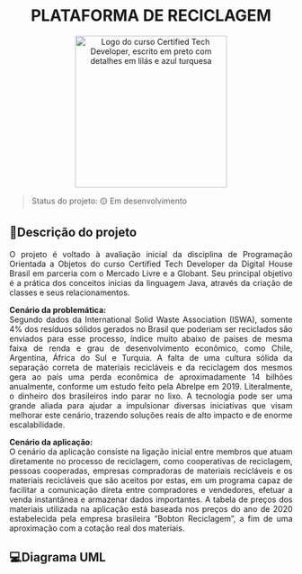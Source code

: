 <h1 align="center"> PLATAFORMA DE RECICLAGEM </h1> 

<p align="center">
  <img src="https://s3-eu-west-1.amazonaws.com/landingi-editor-uploads/2qnkRaHx/CTD.jpg" width="270" alt="Logo do curso Certified Tech Developer, escrito em preto com detalhes em lilás e azul turquesa">
</p>
 
> Status do projeto: 🟡 Em desenvolvimento

## <a name=“project-description”>🧾Descrição do projeto<a/> 
  
<p align="justify">
O projeto é voltado à avaliação inicial da disciplina de Programação Orientada a Objetos do curso Certified Tech Developer da Digital House Brasil em parceria com o Mercado Livre e a Globant. Seu principal objetivo é a prática dos conceitos inicias da linguagem Java, através da criação de classes e seus relacionamentos.<br/>

<p align="justify">
<b>Cenário da problemática:</b><br/> 
Segundo dados da International Solid Waste Association (ISWA), somente 4% dos resíduos sólidos gerados no Brasil que poderiam ser reciclados são enviados para esse processo, índice muito abaixo de países de mesma faixa de renda e grau de desenvolvimento econômico, como Chile, Argentina, África do Sul e Turquia. A falta de uma cultura sólida da separação correta de materiais recicláveis e da reciclagem dos mesmos gera ao país uma perda econômica de aproximadamente 14 bilhões anualmente, conforme um estudo feito pela Abrelpe em 2019. Literalmente, o dinheiro dos brasileiros indo parar no lixo. A tecnologia pode ser uma grande aliada para ajudar a impulsionar diversas iniciativas que visam melhorar este cenário, trazendo soluções reais de alto impacto e de enorme escalabilidade.

<p align="justify">
<b>Cenário da aplicação:</b><br/> 
O cenário da aplicação consiste na ligação inicial entre membros que atuam diretamente no processo de reciclagem, como cooperativas de reciclagem, pessoas cooperadas, empresas compradoras de materiais recicláveis e os materiais recicláveis que são aceitos por estas, em um programa capaz de facilitar a comunicação direta entre compradores e vendedores, efetuar a venda instantânea e armazenar dados importantes. A tabela de preços dos materiais utilizada na aplicação está baseada nos preços do ano de 2020 estabelecida pela empresa brasileira “Bobton Reciclagem”, a fim de uma aproximação com a cotação real dos materiais.

## <a name=“project-description”> 💻Diagrama UML<a/> 
